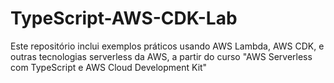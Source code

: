 # TypeScript-AWS-CDK-Lab
Este repositório inclui exemplos práticos usando AWS Lambda, AWS CDK, e outras tecnologias serverless da AWS, a partir do curso "AWS Serverless com TypeScript e AWS Cloud Development Kit"

